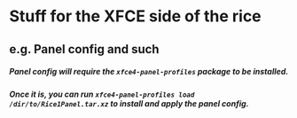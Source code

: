 # Stuff for the XFCE side of the rice
## e.g. Panel config and such


##### Panel config will require the `xfce4-panel-profiles` package to be installed.
##### Once it is, you can run `xfce4-panel-profiles load /dir/to/Rice1Panel.tar.xz` to install and apply the panel config.
